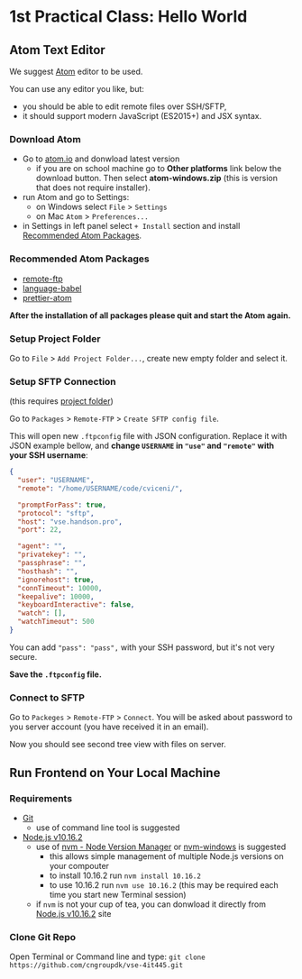 # 1st Practical Class: Hello World

## Atom Text Editor

We suggest [Atom](https://atom.io/) editor to be used.

You can use any editor you like, but:

- you should be able to edit remote files over SSH/SFTP,
- it should support modern JavaScript (ES2015+) and JSX syntax.

### Download Atom

- Go to [atom.io](https://atom.io/) and donwload latest version
  - if you are on school machine go to **Other platforms** link below the download button.
    Then select **atom-windows.zip** (this is version that does not require installer).
- run Atom and go to Settings:
  - on Windows select `File` > `Settings`
  - on Mac `Atom` > `Preferences...`
- in Settings in left panel select `+ Install` section and install [Recommended Atom Packages](#recommended-atom-packages).

### Recommended Atom Packages

- [remote-ftp](https://atom.io/packages/remote-ftp)
- [language-babel](https://atom.io/packages/language-babel)
- [prettier-atom](https://atom.io/packages/prettier-atom)

**After the installation of all packages please quit and start the Atom again.**

### Setup Project Folder

Go to `File` > `Add Project Folder...`, create new empty folder and select it.

### Setup SFTP Connection

(this requires [project folder](#setup-project-folder))

Go to `Packages` > `Remote-FTP` > `Create SFTP config file`.

This will open new `.ftpconfig` file with JSON configuration.
Replace it with JSON example bellow, and **change `USERNAME` in `"use"` and `"remote"` with your SSH username**:

```json
{
  "user": "USERNAME",
  "remote": "/home/USERNAME/code/cviceni/",

  "promptForPass": true,
  "protocol": "sftp",
  "host": "vse.handson.pro",
  "port": 22,

  "agent": "",
  "privatekey": "",
  "passphrase": "",
  "hosthash": "",
  "ignorehost": true,
  "connTimeout": 10000,
  "keepalive": 10000,
  "keyboardInteractive": false,
  "watch": [],
  "watchTimeout": 500
}
```

You can add `"pass": "pass",` with your SSH password, but it's not very secure.

**Save the `.ftpconfig` file.**

### Connect to SFTP

Go to `Packeges` > `Remote-FTP` > `Connect`. You will be asked about password to you server account (you have received it in an email).

Now you should see second tree view with files on server.

## Run Frontend on Your Local Machine

### Requirements

- [Git](https://git-scm.com/)
  - use of command line tool is suggested
- [Node.js v10.16.2](https://nodejs.org/)
  - use of [nvm - Node Version Manager](https://github.com/creationix/nvm) or [nvm-windows](https://github.com/coreybutler/nvm-windows) is suggested
    - this allows simple management of multiple Node.js versions on your compouter
    - to install 10.16.2 run `nvm install 10.16.2`
    - to use 10.16.2 run `nvm use 10.16.2` (this may be required each time you start new Terminal session)
  - if `nvm` is not your cup of tea, you can donwload it directly from [Node.js v10.16.2](https://nodejs.org/) site

### Clone Git Repo

Open Terminal or Command line and type: `git clone https://github.com/cngroupdk/vse-4it445.git`
